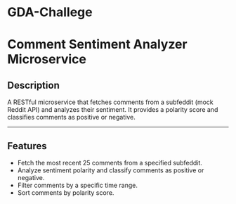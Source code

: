# GDA-Challege

# Comment Sentiment Analyzer Microservice

## Description

A RESTful microservice that fetches comments from a subfeddit (mock Reddit API) and analyzes their sentiment. It provides a polarity score and classifies comments as positive or negative.

---

## Features

- Fetch the most recent 25 comments from a specified subfeddit.
- Analyze sentiment polarity and classify comments as positive or negative.
- Filter comments by a specific time range.
- Sort comments by polarity score.

